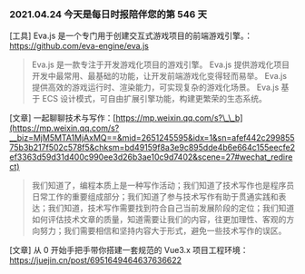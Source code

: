 ### 2021.04.24 今天是每日时报陪伴您的第 546 天

[工具] Eva.js 是一个专门用于创建交互式游戏项目的前端游戏引擎。：<https://github.com/eva-engine/eva.js>

> Eva.js 是一款专注于开发游戏化项目的游戏引擎。 Eva.js 提供游戏化项目开发中最常用、最基础的功能，让开发前端游戏化变得轻而易举。 Eva.js 提供高效的游戏运行时、渲染能力，可实现复杂的游戏化场景。 Eva.js 基于 ECS 设计模式，可自由扩展引擎功能，构建更繁荣的生态系统。

[文章] 一起聊聊技术与写作：[https://mp.weixin.qq.com/s?\_\_b](https://mp.weixin.qq.com/s?__biz=MjM5MTA1MjAxMQ==&mid=2651245595&idx=1&sn=afef442c29985575b3b217f502c578f5&chksm=bd49159f8a3e9c895dde4b6e664c155eecfe2ef3363d59d31d400c990ee3d26b3ae10c9d7402&scene=27#wechat_redirect)

> 我们知道了，编程本质上是一种写作活动；我们知道了技术写作也是程序员日常工作的重要组成部分；我们知道了参与技术写作有助于贯通实践和表达；我们知道，技术写作需要找到符合自己当前发展阶段的定位；我们知道如何评估技术文章的质量，知道需要让我们的内容，往更加理性、客观的方向努力；我们需要相信和坚持内容大于形式，避免一些技术写作的误区。

[文章] 从 0 开始手把手带你搭建一套规范的 Vue3.x 项目工程环境：<https://juejin.cn/post/6951649464637636622>
